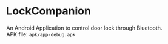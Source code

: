 # LockCompanion

An Android Application to control door lock through Bluetooth.  
APK file: `apk/app-debug.apk`
